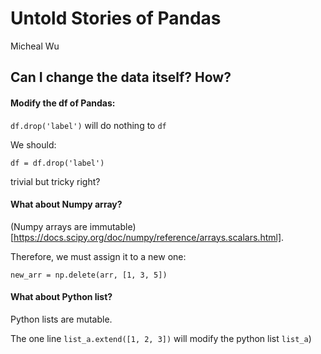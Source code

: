 # Untold Stories of Pandas
Micheal Wu

## Can I change the data itself? How?

#### Modify the df of Pandas:

`df.drop('label')` will do nothing to `df`

We should:

`df = df.drop('label')` 

trivial but tricky right?

#### What about Numpy array?

(Numpy arrays are immutable)[https://docs.scipy.org/doc/numpy/reference/arrays.scalars.html].

Therefore, we must assign it to a new one:

`new_arr = np.delete(arr, [1, 3, 5])`

#### What about Python list?

Python lists are mutable.

The one line `list_a.extend([1, 2, 3])` will modify the python list `list_a`)
